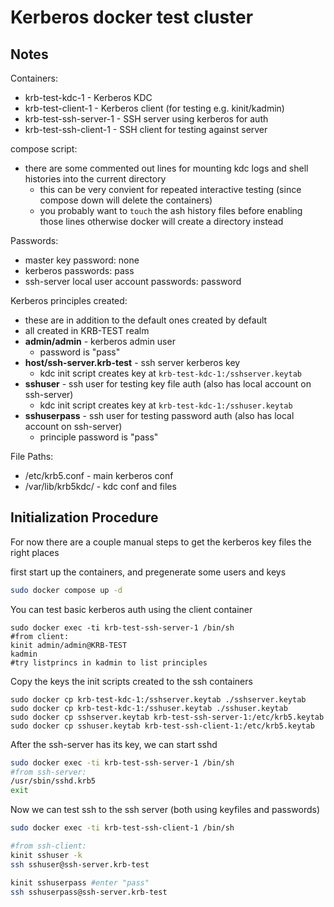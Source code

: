 # Kerberos docker test cluster

## Notes

Containers:
- krb-test-kdc-1 - Kerberos KDC
- krb-test-client-1 - Kerberos client (for testing e.g. kinit/kadmin)
- krb-test-ssh-server-1 - SSH server using kerberos for auth
- krb-test-ssh-client-1 - SSH client for testing against server

compose script:
- there are some commented out lines for mounting kdc logs and shell histories into the current directory
  - this can be very convient for repeated interactive testing (since compose down will delete the containers)
  - you probably want to `touch` the ash history files before enabling those lines otherwise docker will create a directory instead

Passwords:
- master key password: none
- kerberos passwords: pass
- ssh-server local user account passwords: password

Kerberos principles created:
- these are in addition to the default ones created by default
- all created in KRB-TEST realm
- **admin/admin** - kerberos admin user
  - password is "pass"
- **host/ssh-server.krb-test** - ssh server kerberos key
  - kdc init script creates key at `krb-test-kdc-1:/sshserver.keytab`
- **sshuser** - ssh user for testing key file auth (also has local account on ssh-server)
  - kdc init script creates key at `krb-test-kdc-1:/sshuser.keytab`
- **sshuserpass** - ssh user for testing password auth (also has local account on ssh-server)
  - principle password is "pass"

File Paths:
- /etc/krb5.conf - main kerberos conf
- /var/lib/krb5kdc/ - kdc conf and files


## Initialization Procedure

For now there are a couple manual steps to get the kerberos key files the right places


first start up the containers, and pregenerate some users and keys

```bash
sudo docker compose up -d
```


You can test basic kerberos auth using the client container
```
sudo docker exec -ti krb-test-ssh-server-1 /bin/sh
#from client:
kinit admin/admin@KRB-TEST
kadmin
#try listprincs in kadmin to list principles
```


Copy the keys the init scripts created to the ssh containers
```
sudo docker cp krb-test-kdc-1:/sshserver.keytab ./sshserver.keytab
sudo docker cp krb-test-kdc-1:/sshuser.keytab ./sshuser.keytab
sudo docker cp sshserver.keytab krb-test-ssh-server-1:/etc/krb5.keytab
sudo docker cp sshuser.keytab krb-test-ssh-client-1:/etc/krb5.keytab
```

After the ssh-server has its key, we can start sshd

```bash
sudo docker exec -ti krb-test-ssh-server-1 /bin/sh
#from ssh-server:
/usr/sbin/sshd.krb5
exit
```

Now we can test ssh to the ssh server (both using keyfiles and passwords)

```bash
sudo docker exec -ti krb-test-ssh-client-1 /bin/sh

#from ssh-client:
kinit sshuser -k
ssh sshuser@ssh-server.krb-test

kinit sshuserpass #enter "pass"
ssh sshuserpass@ssh-server.krb-test
```

